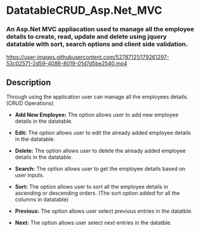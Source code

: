 # DatatableCRUD_Asp.Net_MVC
### An Asp.Net MVC appliacation used to manage all the employee details to create, read, update and delete using jquery datatable with sort, search options and client side validation.

https://user-images.githubusercontent.com/52787121/179261297-53c02571-2d59-4086-8019-01d7d5be2540.mp4

## Description

Through using the application user can manage all the employees details. (CRUD Operations)

* **Add New Employee:** The option allows user to add new employee details in the datatable.

* **Edit:** The option allows user to edit the already added employee details in the datatable.

* **Delete:** The option allows user to delete the already added employee details in the datatable.

* **Search:** The option allows user to get the employee details based on user inputs.

* **Sort:** The option allows user to sort all the employee details in ascending or descending orders. (The sort option added for all the columns in datatable)

* **Previous:** The option allows user select previous entries in the datatble.

* **Next:** The option allows user select next entries in the datatble.

